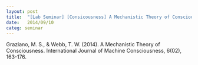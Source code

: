 ```yaml
---
layout: post
title:  "[Lab Seminar] [Consicousness] A Mechanistic Theory of Consciousness"
date:   2014/09/10
categ: seminar
---
```




Graziano, M. S., & Webb, T. W. (2014). A Mechanistic Theory of Consciousness. International Journal of Machine Consciousness, 6(02), 163-176.



 

